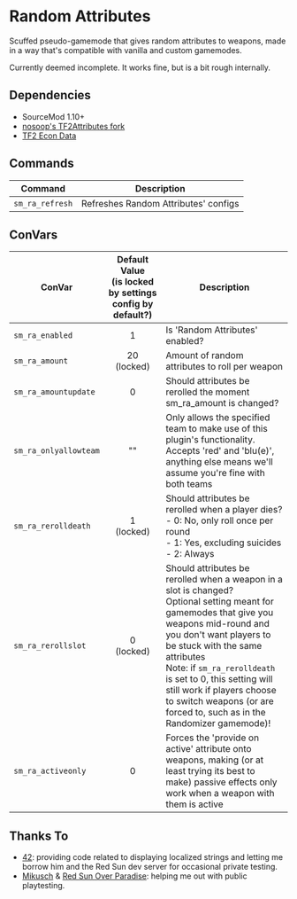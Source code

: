 # Random Attributes

Scuffed pseudo-gamemode that gives random attributes to weapons, made in a way that's compatible with vanilla and custom gamemodes.

Currently deemed incomplete. It works fine, but is a bit rough internally.

## Dependencies
- SourceMod 1.10+
- [nosoop's TF2Attributes fork](https://github.com/nosoop/tf2attributes)
- [TF2 Econ Data](https://forums.alliedmods.net/showthread.php?t=315011)

## Commands
|Command|Description|
|-|-|
|`sm_ra_refresh`|Refreshes Random Attributes' configs|

## ConVars
|ConVar|Default Value<br>(is locked by settings config by default?)|Description|
|-|:-:|-|
|`sm_ra_enabled`|1|Is 'Random Attributes' enabled?|
|`sm_ra_amount`|20<br>(locked)|Amount of random attributes to roll per weapon|
|`sm_ra_amountupdate`|0|Should attributes be rerolled the moment sm_ra_amount is changed?|
|`sm_ra_onlyallowteam`|""|Only allows the specified team to make use of this plugin's functionality. Accepts 'red' and 'blu(e)', anything else means we'll assume you're fine with both teams|
|`sm_ra_rerolldeath`|1<br>(locked)|Should attributes be rerolled when a player dies?<br>- 0: No, only roll once per round<br>- 1: Yes, excluding suicides<br>- 2: Always|
|`sm_ra_rerollslot`|0<br>(locked)|Should attributes be rerolled when a weapon in a slot is changed?<br>Optional setting meant for gamemodes that give you weapons mid-round and you don't want players to be stuck with the same attributes<br>Note: if `sm_ra_rerolldeath` is set to 0, this setting will still work if players choose to switch weapons (or are forced to, such as in the Randomizer gamemode)!|
|`sm_ra_activeonly`|0|Forces the 'provide on active' attribute onto weapons, making (or at least trying its best to make) passive effects only work when a weapon with them is active|

## Thanks To
* [42](https://github.com/FortyTwoFortyTwo): providing code related to displaying localized strings and letting me borrow him and the Red Sun dev server for occasional private testing.
* [Mikusch](https://github.com/Mikusch) & [Red Sun Over Paradise](https://redsun.tf): helping me out with public playtesting.